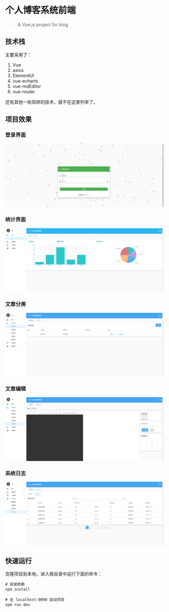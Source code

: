 # 个人博客系统前端

> A Vue.js project for blog

## 技术栈

主要采用了：

1. Vue
2. axios
3. ElementUI
4. vue-echarts
5. vue-mdEditor
6. vue-router

还有其他一些琐碎的技术，就不在这里列举了。 

## 项目效果

### 登录界面

![](.\screenshots\0.png)



### 统计界面

![](.\screenshots\1.png)



### 文章分类

![](.\screenshots\2.png)



### 文章编辑



![](.\screenshots\3.png)



### 系统日志



![](.\screenshots\4.png)



## 快速运行



克隆项目到本地，进入根目录中运行下面的命令：

```shell
# 安装依赖
npm install

# 在 localhost:9090 启动项目
npm run dev
```

